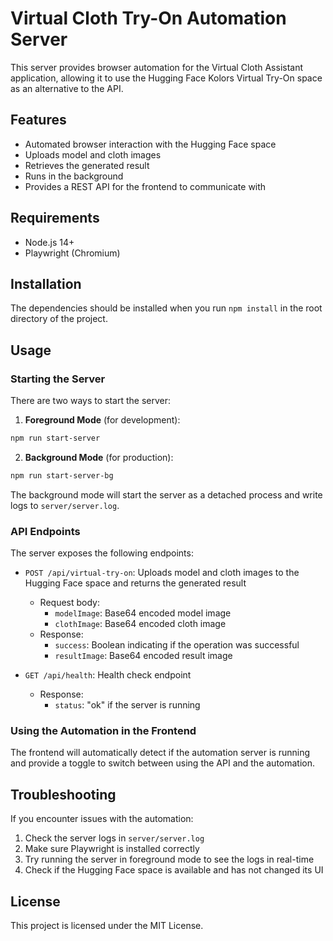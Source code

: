 # Virtual Cloth Try-On Automation Server

This server provides browser automation for the Virtual Cloth Assistant application, allowing it to use the Hugging Face Kolors Virtual Try-On space as an alternative to the API.

## Features

- Automated browser interaction with the Hugging Face space
- Uploads model and cloth images
- Retrieves the generated result
- Runs in the background
- Provides a REST API for the frontend to communicate with

## Requirements

- Node.js 14+
- Playwright (Chromium)

## Installation

The dependencies should be installed when you run `npm install` in the root directory of the project.

## Usage

### Starting the Server

There are two ways to start the server:

1. **Foreground Mode** (for development):

```bash
npm run start-server
```

2. **Background Mode** (for production):

```bash
npm run start-server-bg
```

The background mode will start the server as a detached process and write logs to `server/server.log`.

### API Endpoints

The server exposes the following endpoints:

- `POST /api/virtual-try-on`: Uploads model and cloth images to the Hugging Face space and returns the generated result
  - Request body:
    - `modelImage`: Base64 encoded model image
    - `clothImage`: Base64 encoded cloth image
  - Response:
    - `success`: Boolean indicating if the operation was successful
    - `resultImage`: Base64 encoded result image

- `GET /api/health`: Health check endpoint
  - Response:
    - `status`: "ok" if the server is running

### Using the Automation in the Frontend

The frontend will automatically detect if the automation server is running and provide a toggle to switch between using the API and the automation.

## Troubleshooting

If you encounter issues with the automation:

1. Check the server logs in `server/server.log`
2. Make sure Playwright is installed correctly
3. Try running the server in foreground mode to see the logs in real-time
4. Check if the Hugging Face space is available and has not changed its UI

## License

This project is licensed under the MIT License. 